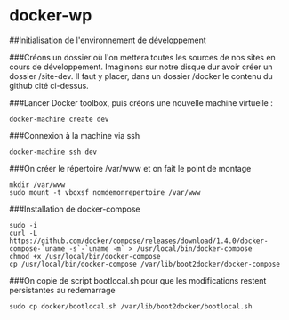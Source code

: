 # docker-wp

##Initialisation de l'environnement de développement

###Créons un dossier où l'on mettera toutes les sources de nos sites en cours de développement. Imaginons sur notre disque dur avoir créer un dossier /site-dev. Il faut y placer, dans un dossier /docker le contenu du github cité ci-dessus.

###Lancer Docker toolbox, puis créons une nouvelle machine virtuelle :

    docker-machine create dev

###Connexion à la machine via ssh

    docker-machine ssh dev
    
###On créer le répertoire /var/www et on fait le point de montage
  
    mkdir /var/www
    sudo mount -t vboxsf nomdemonrepertoire /var/www

###Installation de docker-compose
  
    sudo -i
    curl -L https://github.com/docker/compose/releases/download/1.4.0/docker-compose-`uname -s`-`uname -m` > /usr/local/bin/docker-compose
    chmod +x /usr/local/bin/docker-compose
    cp /usr/local/bin/docker-compose /var/lib/boot2docker/docker-compose

###On copie de script bootlocal.sh pour que les modifications restent persistantes au redemarrage
  
    sudo cp docker/bootlocal.sh /var/lib/boot2docker/bootlocal.sh
